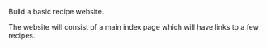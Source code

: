 Build a basic recipe website.

The website will consist of a main index page which will have links to a few recipes.

